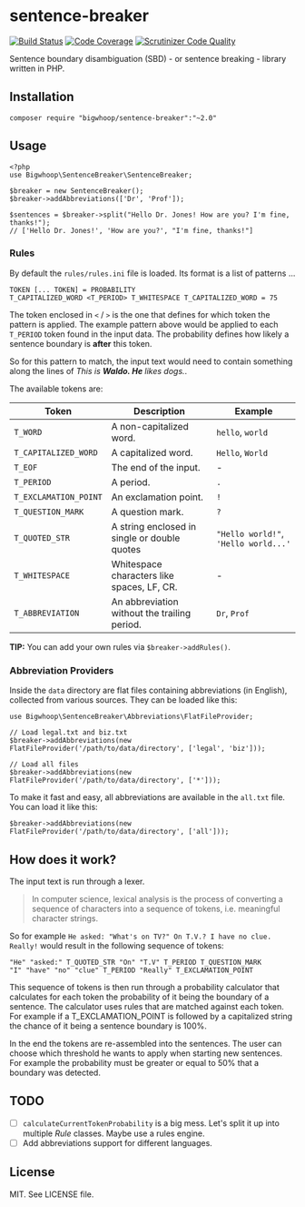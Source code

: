 # sentence-breaker

[![Build Status](https://travis-ci.org/bigwhoop/sentence-breaker.svg?branch=master)](https://travis-ci.org/bigwhoop/sentence-breaker)
[![Code Coverage](https://scrutinizer-ci.com/g/bigwhoop/sentence-breaker/badges/coverage.png?b=master)](https://scrutinizer-ci.com/g/bigwhoop/sentence-breaker/?branch=master)
[![Scrutinizer Code Quality](https://scrutinizer-ci.com/g/bigwhoop/sentence-breaker/badges/quality-score.png?b=master)](https://scrutinizer-ci.com/g/bigwhoop/sentence-breaker/?branch=master)

Sentence boundary disambiguation (SBD) - or sentence breaking - library written in PHP.

## Installation

    composer require "bigwhoop/sentence-breaker":"~2.0"

## Usage

    <?php
    use Bigwhoop\SentenceBreaker\SentenceBreaker;
    
    $breaker = new SentenceBreaker();
    $breaker->addAbbreviations(['Dr', 'Prof']);
    
    $sentences = $breaker->split("Hello Dr. Jones! How are you? I'm fine, thanks!");
    // ['Hello Dr. Jones!', 'How are you?', "I'm fine, thanks!"]

### Rules

By default the `rules/rules.ini` file is loaded. Its format is a list of patterns ...

    TOKEN [... TOKEN] = PROBABILITY
    T_CAPITALIZED_WORD <T_PERIOD> T_WHITESPACE T_CAPITALIZED_WORD = 75

The token enclosed in `<` / `>` is the one that defines for which token the pattern is applied. The example pattern
 above would be applied to each `T_PERIOD` token found in the input data. The probability defines how likely a sentence
 boundary is **after** this token.

So for this pattern to match, the input text would need to contain something along the lines of *This is **Waldo.
 He** likes dogs.*.

The available tokens are:

Token | Description | Example
--- | --- | ---
`T_WORD` | A non-capitalized word. | `hello`, `world`
`T_CAPITALIZED_WORD` | A capitalized word. | `Hello`, `World`
`T_EOF` | The end of the input. | -
`T_PERIOD` | A period. | `.`
`T_EXCLAMATION_POINT` | An exclamation point. | `!`
`T_QUESTION_MARK` | A question mark. | `?`
`T_QUOTED_STR` | A string enclosed in single or double quotes | `"Hello world!"`, `'Hello world...'`
`T_WHITESPACE` | Whitespace characters like spaces, LF, CR. | -
`T_ABBREVIATION` | An abbreviation without the trailing period. | `Dr`, `Prof`

**TIP:** You can add your own rules via `$breaker->addRules()`.


### Abbreviation Providers

Inside the `data` directory are flat files containing abbreviations (in English), collected from various
 sources. They can be loaded like this:

    use Bigwhoop\SentenceBreaker\Abbreviations\FlatFileProvider;
    
    // Load legal.txt and biz.txt
    $breaker->addAbbreviations(new FlatFileProvider('/path/to/data/directory', ['legal', 'biz']));
    
    // Load all files
    $breaker->addAbbreviations(new FlatFileProvider('/path/to/data/directory', ['*']));

To make it fast and easy, all abbreviations are available in the `all.txt` file. You can load it like this:

    $breaker->addAbbreviations(new FlatFileProvider('/path/to/data/directory', ['all']));
    

## How does it work?

The input text is run through a lexer.

> In computer science, lexical analysis is the process of converting a sequence of characters into a sequence
> of tokens, i.e. meaningful character strings.

So for example `He asked: "What's on TV?" On T.V.? I have no clue. Really!` would result in the following sequence
 of tokens:

    "He" "asked:" T_QUOTED_STR "On" "T.V" T_PERIOD T_QUESTION_MARK
    "I" "have" "no" "clue" T_PERIOD "Really" T_EXCLAMATION_POINT

This sequence of tokens is then run through a probability calculator that calculates for each token the probability
 of it being the boundary of a sentence. The calculator uses rules that are matched against each token. For example
 if a T_EXCLAMATION_POINT is followed by a capitalized string the chance of it being a sentence boundary is 100%.

In the end the tokens are re-assembled into the sentences. The user can choose which threshold he wants to apply
 when starting new sentences. For example the probability must be greater or equal to 50% that a boundary was
 detected.

## TODO

- [ ] `calculateCurrentTokenProbability` is a big mess. Let's split it up into multiple *Rule* classes. Maybe use a rules engine.
- [ ] Add abbreviations support for different languages.

## License

MIT. See LICENSE file.